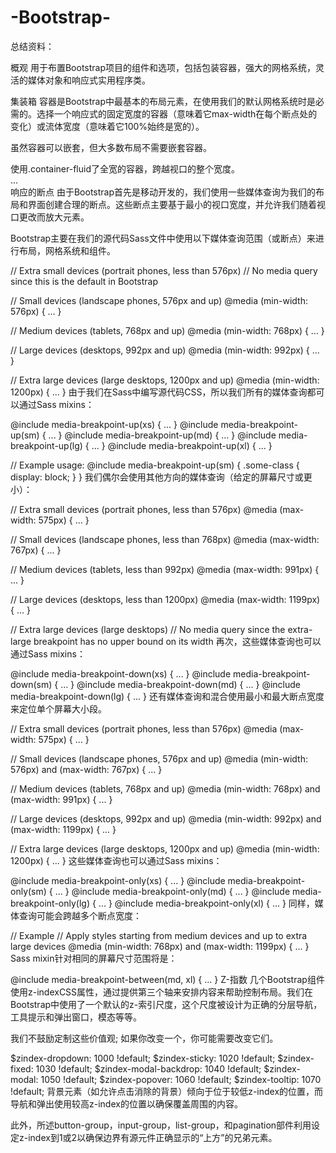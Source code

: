 # -Bootstrap-
总结资料：


概观
用于布置Bootstrap项目的组件和选项，包括包装容器，强大的网格系统，灵活的媒体对象和响应式实用程序类。

集装箱
容器是Bootstrap中最基本的布局元素，在使用我们的默认网格系统时是必需的。选择一个响应式的固定宽度的容器（意味着它max-width在每个断点处的变化）或流体宽度（意味着它100%始终是宽的）。

虽然容器可以嵌套，但大多数布局不需要嵌套容器。


<div class="container">
  <!-- Content here -->
</div>
使用.container-fluid了全宽的容器，跨越视口的整个宽度。


<div class="container-fluid">
  ...
</div>
响应的断点
由于Bootstrap首先是移动开发的，我们使用一些媒体查询为我们的布局和界面创建合理的断点。这些断点主要基于最小的视口宽度，并允许我们随着视口更改而放大元素。

Bootstrap主要在我们的源代码Sass文件中使用以下媒体查询范围（或断点）来进行布局，网格系统和组件。


// Extra small devices (portrait phones, less than 576px)
// No media query since this is the default in Bootstrap

// Small devices (landscape phones, 576px and up)
@media (min-width: 576px) { ... }

// Medium devices (tablets, 768px and up)
@media (min-width: 768px) { ... }

// Large devices (desktops, 992px and up)
@media (min-width: 992px) { ... }

// Extra large devices (large desktops, 1200px and up)
@media (min-width: 1200px) { ... }
由于我们在Sass中编写源代码CSS，所以我们所有的媒体查询都可以通过Sass mixins：


@include media-breakpoint-up(xs) { ... }
@include media-breakpoint-up(sm) { ... }
@include media-breakpoint-up(md) { ... }
@include media-breakpoint-up(lg) { ... }
@include media-breakpoint-up(xl) { ... }

// Example usage:
@include media-breakpoint-up(sm) {
  .some-class {
    display: block;
  }
}
我们偶尔会使用其他方向的媒体查询（给定的屏幕尺寸或更小）：

// Extra small devices (portrait phones, less than 576px)
@media (max-width: 575px) { ... }

// Small devices (landscape phones, less than 768px)
@media (max-width: 767px) { ... }

// Medium devices (tablets, less than 992px)
@media (max-width: 991px) { ... }

// Large devices (desktops, less than 1200px)
@media (max-width: 1199px) { ... }

// Extra large devices (large desktops)
// No media query since the extra-large breakpoint has no upper bound on its width
再次，这些媒体查询也可以通过Sass mixins：


@include media-breakpoint-down(xs) { ... }
@include media-breakpoint-down(sm) { ... }
@include media-breakpoint-down(md) { ... }
@include media-breakpoint-down(lg) { ... }
还有媒体查询和混合使用最小和最大断点宽度来定位单个屏幕大小段。


// Extra small devices (portrait phones, less than 576px)
@media (max-width: 575px) { ... }

// Small devices (landscape phones, 576px and up)
@media (min-width: 576px) and (max-width: 767px) { ... }

// Medium devices (tablets, 768px and up)
@media (min-width: 768px) and (max-width: 991px) { ... }

// Large devices (desktops, 992px and up)
@media (min-width: 992px) and (max-width: 1199px) { ... }

// Extra large devices (large desktops, 1200px and up)
@media (min-width: 1200px) { ... }
这些媒体查询也可以通过Sass mixins：


@include media-breakpoint-only(xs) { ... }
@include media-breakpoint-only(sm) { ... }
@include media-breakpoint-only(md) { ... }
@include media-breakpoint-only(lg) { ... }
@include media-breakpoint-only(xl) { ... }
同样，媒体查询可能会跨越多个断点宽度：


// Example
// Apply styles starting from medium devices and up to extra large devices
@media (min-width: 768px) and (max-width: 1199px) { ... }
Sass mixin针对相同的屏幕尺寸范围将是：


@include media-breakpoint-between(md, xl) { ... }
Z-指数
几个Bootstrap组件使用z-indexCSS属性，通过提供第三个轴来安排内容来帮助控制布局。我们在Bootstrap中使用了一个默认的z-索引尺度，这个尺度被设计为正确的分层导航，工具提示和弹出窗口，模态等等。

我们不鼓励定制这些价值观; 如果你改变一个，你可能需要改变它们。



$zindex-dropdown:          1000 !default;
$zindex-sticky:            1020 !default;
$zindex-fixed:             1030 !default;
$zindex-modal-backdrop:    1040 !default;
$zindex-modal:             1050 !default;
$zindex-popover:           1060 !default;
$zindex-tooltip:           1070 !default;
背景元素（如允许点击消除的背景）倾向于位于较低z-index的位置，而导航和弹出使用较高z-index的位置以确保覆盖周围的内容。

此外，所述button-group，input-group，list-group，和pagination部件利用设定z-index到1或2以确保边界有源元件正确显示的“上方”的兄弟元素。


















